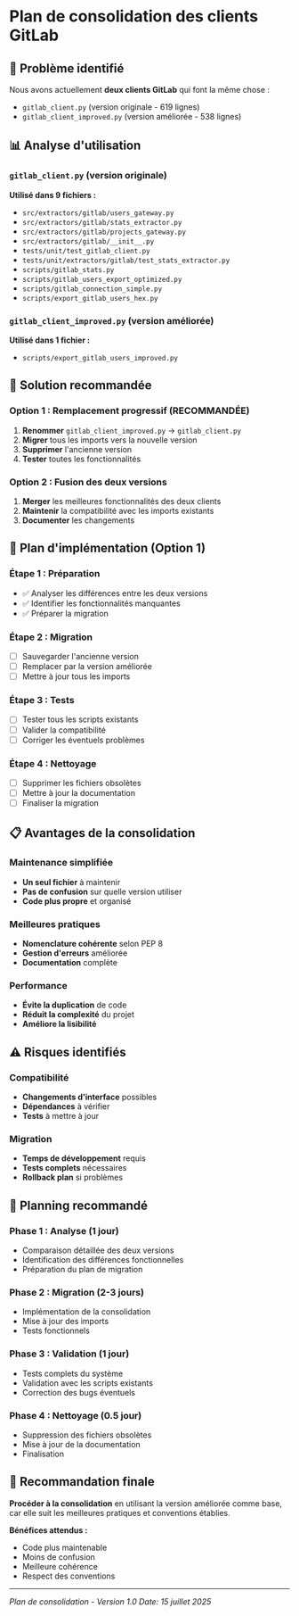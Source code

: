 # Plan de consolidation des clients GitLab

## 🎯 Problème identifié

Nous avons actuellement **deux clients GitLab** qui font la même chose :
- `gitlab_client.py` (version originale - 619 lignes)
- `gitlab_client_improved.py` (version améliorée - 538 lignes)

## 📊 Analyse d'utilisation

### `gitlab_client.py` (version originale)
**Utilisé dans 9 fichiers :**
- `src/extractors/gitlab/users_gateway.py`
- `src/extractors/gitlab/stats_extractor.py`
- `src/extractors/gitlab/projects_gateway.py`
- `src/extractors/gitlab/__init__.py`
- `tests/unit/test_gitlab_client.py`
- `tests/unit/extractors/gitlab/test_stats_extractor.py`
- `scripts/gitlab_stats.py`
- `scripts/gitlab_users_export_optimized.py`
- `scripts/gitlab_connection_simple.py`
- `scripts/export_gitlab_users_hex.py`

### `gitlab_client_improved.py` (version améliorée)
**Utilisé dans 1 fichier :**
- `scripts/export_gitlab_users_improved.py`

## 🚀 Solution recommandée

### Option 1 : Remplacement progressif (RECOMMANDÉE)
1. **Renommer** `gitlab_client_improved.py` → `gitlab_client.py`
2. **Migrer** tous les imports vers la nouvelle version
3. **Supprimer** l'ancienne version
4. **Tester** toutes les fonctionnalités

### Option 2 : Fusion des deux versions
1. **Merger** les meilleures fonctionnalités des deux clients
2. **Maintenir** la compatibilité avec les imports existants
3. **Documenter** les changements

## 🔧 Plan d'implémentation (Option 1)

### Étape 1 : Préparation
- ✅ Analyser les différences entre les deux versions
- ✅ Identifier les fonctionnalités manquantes
- ✅ Préparer la migration

### Étape 2 : Migration
- [ ] Sauvegarder l'ancienne version
- [ ] Remplacer par la version améliorée
- [ ] Mettre à jour tous les imports

### Étape 3 : Tests
- [ ] Tester tous les scripts existants
- [ ] Valider la compatibilité
- [ ] Corriger les éventuels problèmes

### Étape 4 : Nettoyage
- [ ] Supprimer les fichiers obsolètes
- [ ] Mettre à jour la documentation
- [ ] Finaliser la migration

## 📋 Avantages de la consolidation

### Maintenance simplifiée
- **Un seul fichier** à maintenir
- **Pas de confusion** sur quelle version utiliser
- **Code plus propre** et organisé

### Meilleures pratiques
- **Nomenclature cohérente** selon PEP 8
- **Gestion d'erreurs** améliorée
- **Documentation** complète

### Performance
- **Évite la duplication** de code
- **Réduit la complexité** du projet
- **Améliore la lisibilité**

## ⚠️ Risques identifiés

### Compatibilité
- **Changements d'interface** possibles
- **Dépendances** à vérifier
- **Tests** à mettre à jour

### Migration
- **Temps de développement** requis
- **Tests complets** nécessaires
- **Rollback plan** si problèmes

## 📅 Planning recommandé

### Phase 1 : Analyse (1 jour)
- Comparaison détaillée des deux versions
- Identification des différences fonctionnelles
- Préparation du plan de migration

### Phase 2 : Migration (2-3 jours)
- Implémentation de la consolidation
- Mise à jour des imports
- Tests fonctionnels

### Phase 3 : Validation (1 jour)
- Tests complets du système
- Validation avec les scripts existants
- Correction des bugs éventuels

### Phase 4 : Nettoyage (0.5 jour)
- Suppression des fichiers obsolètes
- Mise à jour de la documentation
- Finalisation

## 🎯 Recommandation finale

**Procéder à la consolidation** en utilisant la version améliorée comme base, car elle suit les meilleures pratiques et conventions établies.

**Bénéfices attendus :**
- Code plus maintenable
- Moins de confusion
- Meilleure cohérence
- Respect des conventions

---
*Plan de consolidation - Version 1.0*
*Date: 15 juillet 2025*
